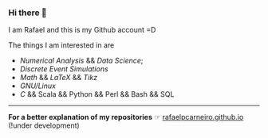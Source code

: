 ### Hi there 👋

I am Rafael and this is my Github account =D                                        
                                                                                    
The things I am interested in are
+ <em>Numerical Analysis</em> && <em>Data Science</em>;
+ <em>Discrete Event Simulations</em> 
+ <em>Math</em> && <em>LaTeX</em> && <em>Tikz</em>
+ <em>GNU/Linux</em> 
+ <em>C</em> && Scala</em> && Python</em> && Perl</em> && Bash</em> && SQL</em>

---
<strong>For a better explanation of my repositories</strong>
☞ [rafaelpcarneiro.github.io](https://rafaelpcarneiro.github.io) (!under development)
